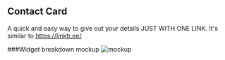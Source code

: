 ## Contact Card

A quick and easy way to give out your details JUST WITH ONE LINK.
It's similar to https://linktr.ee/


###Widget breakdown mockup
![mockup](https://user-images.githubusercontent.com/48507179/226452135-8f498e72-2d9f-446c-9c9e-2f8b06dda886.png)
